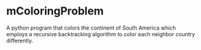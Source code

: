 # mColoringProblem
A python program that colors the continent of South America which employs a recursive backtracking algorithm to color each neighbor country differently.
